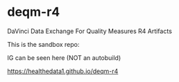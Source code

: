 # deqm-r4
DaVinci Data Exchange For Quality Measures R4 Artifacts

This is the sandbox repo:

IG can be seen here (NOT an autobuild)

https://healthedata1.github.io/deqm-r4


